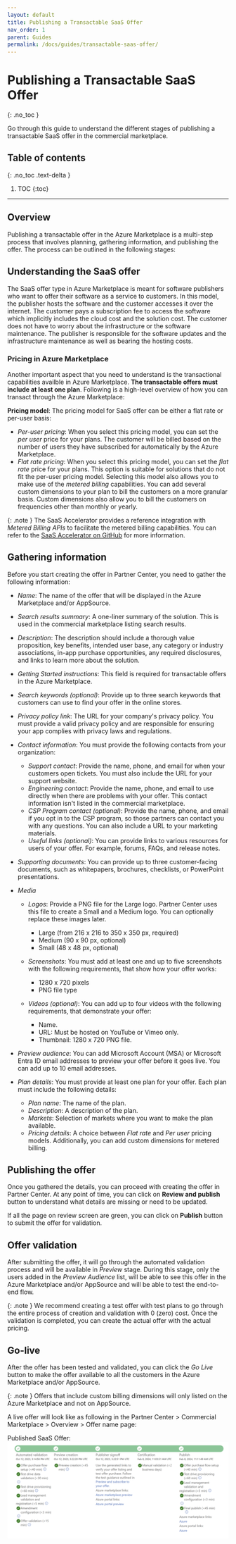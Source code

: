 ```yaml
---
layout: default
title: Publishing a Transactable SaaS Offer
nav_order: 1
parent: Guides
permalink: /docs/guides/transactable-saas-offer/
---
```


# Publishing a Transactable SaaS Offer
{: .no_toc }

Go through this guide to understand the different stages of publishing a transactable SaaS offer in the commercial marketplace.

## Table of contents
{: .no_toc .text-delta }

1. TOC
{:toc}

---

## Overview

Publishing a transactable offer in the Azure Marketplace is a multi-step process that involves planning, gathering information, and publishing the offer. The process can be outlined in the following stages:

## Understanding the SaaS offer

The SaaS offer type in Azure Marketplace is meant for software publishers who want to offer their software as a service to customers. In this model, the publisher hosts the software and the customer accesses it over the internet. The customer pays a subscription fee to access the software which implicitly includes the cloud cost and the solution cost. The customer does not have to worry about the infrastructure or the software maintenance. The publisher is responsible for the software updates and the infrastructure maintenance as well as bearing the hosting costs.

### Pricing in Azure Marketplace

Another important aspect that you need to understand is the transactional capabilities availble in Azure Marketplace. **The transactable offers must include at least one plan**. Following is a high-level overview of how you can transact through the Azure Marketplace:

**Pricing model**: The pricing model for SaaS offer can be either a flat rate or per-user basis:
- _Per-user pricing_: When you select this pricing model, you can set the _per user_ price for your plans. The customer will be billed based on the number of users they have subscribed for automatically by the Azure Marketplace.
- _Flat rate pricing_: When you select this pricing model, you can set the _flat rate_ price for your plans. This option is suitable for solutions that do not fit the per-user pricing model. Selecting this model also allows you to make use of the _metered billing_ capabilities. You can add several custom dimensions to your plan to bill the customers on a more granular basis. Custom dimensions also allow you to bill the customers on frequencies other than monthly or yearly.

{: .note }
The SaaS Accelerator provides a reference integration with _Metered Billing APIs_ to facilitate the metered billing capabilities. You can refer to the [SaaS Accelerator on GitHub](https://github.com/Azure/Commercial-Marketplace-SaaS-Accelerator) for more information.

## Gathering information

Before you start creating the offer in Partner Center, you need to gather the following information:

- _Name_: The name of the offer that will be displayed in the Azure Marketplace and/or AppSource.

- _Search results summary_: A one-liner summary of the solution. This is used in the commercial marketplace listing search results.

- _Description_: The description should include a thorough value proposition, key benefits, intended user base, any category or industry associations, in-app purchase opportunities, any required disclosures, and links to learn more about the solution.

- _Getting Started instructions_: This field is required for transactable offers in the Azure Marketplace.

- _Search keywords (optional)_: Provide up to three search keywords that customers can use to find your offer in the online stores.

- _Privacy policy link_: The URL for your company's privacy policy. You must provide a valid privacy policy and are responsible for ensuring your app complies with privacy laws and regulations.

- _Contact information_: You must provide the following contacts from your organization:

  - _Support contact_: Provide the name, phone, and email for when your customers open tickets. You must also include the URL for your support website.
  - _Engineering contact_: Provide the name, phone, and email to use directly when there are problems with your offer. This contact information isn't listed in the commercial marketplace.
  - _CSP Program contact (optional)_: Provide the name, phone, and email if you opt in to the CSP program, so those partners can contact you with any questions. You can also include a URL to your marketing materials.
  - _Useful links (optional)_: You can provide links to various resources for users of your offer. For example, forums, FAQs, and release notes.

- _Supporting documents_: You can provide up to three customer-facing documents, such as whitepapers, brochures, checklists, or PowerPoint presentations.

- _Media_
  - _Logos_: Provide a PNG file for the Large logo. Partner Center uses this file to create a Small and a Medium logo. You can optionally replace these images later.
    - Large (from 216 x 216 to 350 x 350 px, required)
    - Medium (90 x 90 px, optional)
    - Small (48 x 48 px, optional)

  - _Screenshots_: You must add at least one and up to five screenshots with the following requirements, that show how your offer works:
    - 1280 x 720 pixels
    - PNG file type

  - _Videos (optional)_: You can add up to four videos with the following requirements, that demonstrate your offer:
    - Name.
    - URL: Must be hosted on YouTube or Vimeo only.
    - Thumbnail: 1280 x 720 PNG file.

- _Preview audience_: You can add Microsoft Account (MSA) or Microsoft Entra ID email addresses to preview your offer before it goes live. You can add up to 10 email addresses.

- _Plan details_: You must provide at least one plan for your offer. Each plan must include the following details:
  - _Plan name_: The name of the plan.
  - _Description_: A description of the plan.
  - _Markets_: Selection of markets where you want to make the plan available.
  - _Pricing details_: A choice between _Flat rate_ and _Per user_ pricing models. Additionally, you can add custom dimensions for metered billing.

## Publishing the offer

Once you gathered the details, you can proceed with creating the offer in Partner Center. At any point of time, you can click on **Review and publish** button to understand what details are missing or need to be updated.

If all the page on review screen are green, you can click on **Publish** button to submit the offer for validation.

## Offer validation

After submitting the offer, it will go through the automated validation process and will be available in _Preview_ stage. During this stage, only the users added in the _Preview Audience_ list, will be able to see this offer in the Azure Marketplace and/or AppSource and will be able to test the end-to-end flow.

{: .note }
We recommend creating a test offer with test plans to go through the entire process of creation and validation with 0 (zero) cost. Once the validation is completed, you can create the actual offer with the actual pricing.

## Go-live

After the offer has been tested and validated, you can click the _Go Live_ button to make the offer available to all the customers in the Azure Marketplace and/or AppSource.

{: .note }
Offers that include custom billing dimensions will only listed on the Azure Marketplace and not on AppSource.

A live offer will look like as following in the Partner Center > Commercial Marketplace > Overview > Offer name page:

Published SaaS Offer: 
![Published SaaS Offer](/assets/images/PublishedSaaSOffer.png)